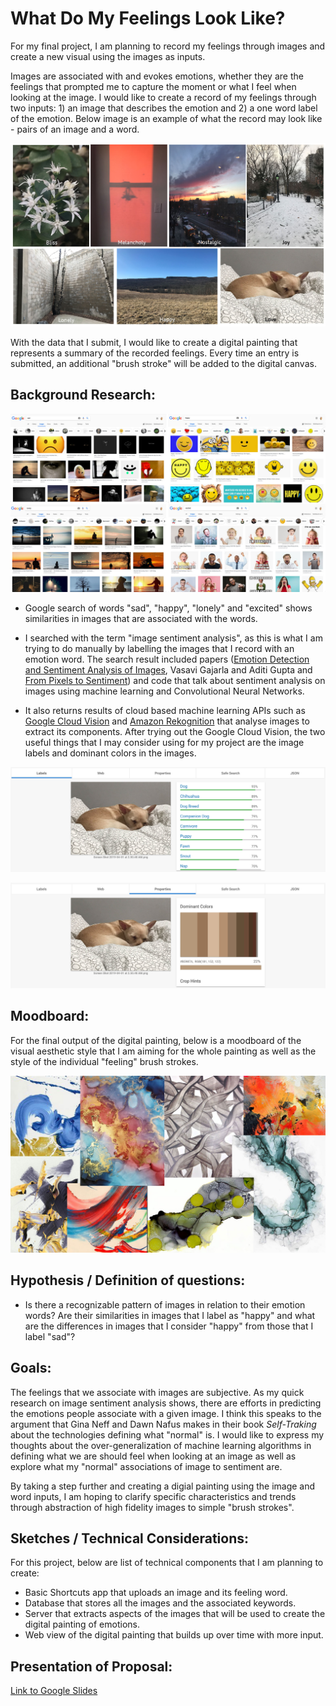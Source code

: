 # What Do My Feelings Look Like?

For my final project, I am planning to record my feelings through images and create a new visual using the images as inputs. 

Images are associated with and evokes emotions, whether they are the feelings that prompted me to capture the moment or what I feel when looking at the image. I would like to create a record of my feelings through two inputs: 1) an image that describes the emotion and 2) a one word label of the emotion. Below image is an example of what the record may look like - pairs of an image and a word.

![Image of images matched with emotion words](img/image-emotions.jpg)

With the data that I submit, I would like to create a digital painting that represents a summary of the recorded feelings. Every time an entry is submitted, an additional "brush stroke" will be added to the digital canvas.

## Background Research:

![Image of google image search of emotion words](img/emotion-image-search.jpg)
* Google search of words "sad", "happy", "lonely" and "excited" shows similarities in images that are associated with the words.

* I searched with the term "image sentiment analysis", as this is what I am trying to do manually by labelling the images that I record with an emotion word. The search result included papers ([Emotion Detection and Sentiment Analysis of Images](https://www.cc.gatech.edu/~hays/7476/projects/Aditi_Vasavi.pdf), Vasavi Gajarla and Aditi Gupta and [From Pixels to Sentiment](https://github.com/imatge-upc/sentiment-2017-imavis)) and code that talk about sentiment analysis on images using machine learning and Convolutional Neural Networks.

* It also returns results of cloud based machine learning APIs such as [Google Cloud Vision](https://cloud.google.com/vision/) and [Amazon Rekognition](https://aws.amazon.com/rekognition/) that analyse images to extract its components. After trying out the Google Cloud Vision, the two useful things that I may consider using for my project are the image labels and dominant colors in the images.

![Image of google cloud vision result of image labels](img/cloud-vision-labels.jpg)

![Image of google cloud vision result of image dominant colors](img/cloud-vision-dominant-colors.jpg)

## Moodboard:

For the final output of the digital painting, below is a moodboard of the visual aesthetic style that I am aiming for the whole painting as well as the style of the individual "feeling" brush strokes.

![Image of moodboard for emotion painting](img/moodboard.jpg)

## Hypothesis / Definition of questions:

* Is there a recognizable pattern of images in relation to their emotion words? Are their similarities in images that I label as "happy" and what are the differences in images that I consider "happy" from those that I label "sad"?

## Goals:

The feelings that we associate with images are subjective. As my quick research on image sentiment analysis shows, there are efforts in predicting the emotions people associate with a given image. I think this speaks to the argument that Gina Neff and Dawn Nafus makes in their book *Self-Traking* about the technologies defining what "normal" is. I would like to express my thoughts about the over-generalization of machine learning algorithms in defining what we are should feel when looking at an image as well as explore what my "normal" associations of image to sentiment are.

By taking a step further and creating a digial painting using the image and word inputs, I am hoping to clarify specific characteristics and trends through abstraction of high fidelity images to simple "brush strokes".

## Sketches / Technical Considerations:

For this project, below are list of technical components that I am planning to create:
* Basic Shortcuts app that uploads an image and its feeling word.
* Database that stores all the images and the associated keywords.
* Server that extracts aspects of the images that will be used to create the digital painting of emotions.
* Web view of the digital painting that builds up over time with more input.

## Presentation of Proposal:

[Link to Google Slides](https://docs.google.com/presentation/d/1bPqzZvrEv2kw7KjkittPcHzug24fkzms-DPqMVXX1lw/edit?usp=sharing)
